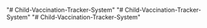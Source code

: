 "# Child-Vaccination-Tracker-System" 
"# Child-Vaccination-Tracker-System" 
"# Child-Vaccination-Tracker-System" 
